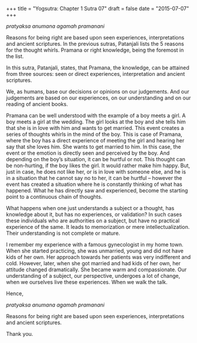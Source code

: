 +++
title = "Yogsutra: Chapter 1 Sutra 07"
draft = false
date = "2015-07-07"
+++

_pratyaksa anumana agamah pramanani_

Reasons for being right are based upon seen experiences, interpretations and ancient scriptures. In the previous sutras, Patanjali lists the 5 reasons for the thought whirls. Pramana or right knowledge, being the foremost in the list.

In this sutra, Patanjali, states, that Pramana, the knowledge, can be attained from three sources: seen or direct experiences, interpretation and ancient scriptures.

We, as humans, base our decisions or opinions on our judgements. And our judgements are based on our experiences, on our understanding and on our reading of ancient books.

Pramana can be well understood with the example of a boy meets a girl. A boy meets a girl at the wedding. The girl looks at the boy and she tells him that she is in love with him and wants to get married. This event creates a series of thoughts whirls in the mind of the boy. This is case of Pramana, where the boy has a direct experience of meeting the girl and hearing her say that she loves him. She wants to get married to him. In this case, the event or the emotion is directly seen and perceived by the boy. And depending on the boy’s situation, it can be hurtful or not. This thought can be non-hurting, if the boy likes the girl. It would rather make him happy. But, just in case, he does not like her, or is in love with someone else, and he is in a situation that he cannot say no to her, it can be hurtful – however the event has created a situation where he is constantly thinking of what has happened. What he has directly saw and experienced, become the starting point to a continuous chain of thoughts.

What happens when one just understands a subject or a thought, has knowledge about it, but has no experiences, or validation? In such cases these individuals who are authorities on a subject, but have no practical experience of the same. It leads to memorization or mere intellectualization. Their understanding is not complete or mature.

I remember my experience with a famous gynecologist in my home town. When she started practicing, she was unmarried, young and did not have kids of her own. Her approach towards her patients was very indifferent and cold. However, later, when she got married and had kids of her own, her attitude changed dramatically. She became warm and compassionate. Our understanding of a subject, our perspective, undergoes a lot of change, when we ourselves live these experiences. When we walk the talk.

Hence,

_pratyaksa anumana agamah pramanani_

Reasons for being right are based upon seen experiences, interpretations and ancient scriptures.

Thank you.
